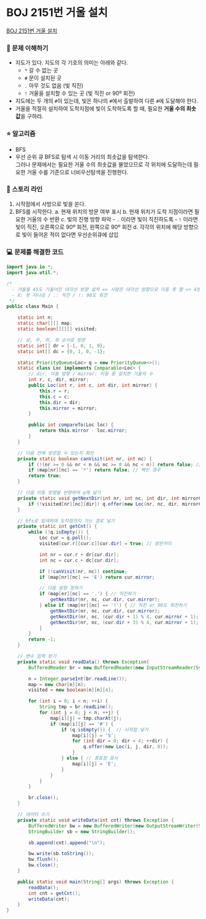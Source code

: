# BOJ 2151번 거울 설치

[BOJ 2151번 거울 설치](https://www.acmicpc.net/problem/2151)

### 🤔 문제 이해하기

- 지도가 있다.
  지도의 각 기호의 의미는 아래와 같다.
  - `*` 갈 수 없는 곳
  - `#` 문이 설치된 곳
  - `.` 아무 것도 없음 (빛 직진)
  - `!` 거울을 설치할 수 있는 곳 (빛 직진 or 90º 회전)
- 지도에는 두 개의 `#`이 있는데, 빛은 하나의 `#`에서 출발하여 다른 `#`에 도달해야 한다.
- 거울을 적절히 설치하여 도착지점에 빛이 도착하도록 할 때, 필요한 **거울 수의 최솟값**을 구하라.

### ⭐ 알고리즘

- BFS
- 우선 순위 큐
  BFS로 탐색 시 이동 거리의 최솟값을 탐색한다. <br/>
  그러나 문제에서는 필요한 거울 수의 최솟값을 물었으므로 각 위치에 도달하는데 필요한 거울 수를 기준으로 너비우선탐색을 진행한다.

### 📖 스토리 라인

1. 시작점에서 사방으로 빛을 쏜다.
2. BFS를 시작한다.
   a. 현재 위치의 방문 여부 표시
   b. 현재 위치가 도착 지점이라면 필요한 거울의 수 반환
   c. 빛의 진행 방향 파악 - `.` 이라면 빛이 직진하도록 - `!` 이라면 빛이 직진, 오른쪽으로 90º 회전, 왼쪽으로 90º 회전
   d. 각각의 위치에 해당 방향으로 빛이 들어온 적이 없다면 우선순위큐에 삽입

### 💻 문제를 해결한 코드

```java
import java.io.*;
import java.util.*;

/*
  - 거울을 45도 기울어진 대각선 방향 설치 => 사람은 대각선 방향으로 이동 못 함 => 4방 탐색
  - X: 못 지나감 / .: 직진 / !: 90도 회전
 */
public class Main {

    static int n;
    static char[][] map;
    static boolean[][][] visited;

    // 상, 우, 하, 좌 순서로 방문
    static int[] dr = {-1, 0, 1, 0};
    static int[] dc = {0, 1, 0, -1};

    static PriorityQueue<Loc> q = new PriorityQueue<>();
    static class Loc implements Comparable<Loc> {
        // dir: 이동 방향 / mirror: 이동 중 설치한 거울의 수
        int r, c, dir, mirror;
        public Loc(int r, int c, int dir, int mirror) {
            this.r = r;
            this.c = c;
            this.dir = dir;
            this.mirror = mirror;
        }

        public int compareTo(Loc loc) {
            return this.mirror - loc.mirror;
        }
    }

    // 다음 칸에 방문할 수 있는지 확인
    private static boolean canVisit(int nr, int nc) {
        if (!(nr >= 0 && nr < n && nc >= 0 && nc < n)) return false; // 범위를 벗어난 경우
        if (map[nr][nc] == '*') return false; // 벽인 경우
        return true;
    }

    // 다음 이동 방향을 반영하여 q에 넣기
    private static void getNextDir(int nr, int nc, int dir, int mirrorCnt) {
        if (!visited[nr][nc][dir]) q.offer(new Loc(nr, nc, dir, mirrorCnt));
    }

    // bfs로 탐색하며 도착점까지 가는 경로 넣기
    private static int getCnt() {
        while (!q.isEmpty()) {
            Loc cur = q.poll();
            visited[cur.r][cur.c][cur.dir] = true; // 방문처리

            int nr = cur.r + dr[cur.dir];
            int nc = cur.c + dc[cur.dir];

            if (!canVisit(nr, nc)) continue;
            if (map[nr][nc] == 'E') return cur.mirror;

            // 다음 방향 정하기
            if (map[nr][nc] == '.') { // 직진하기
                getNextDir(nr, nc, cur.dir, cur.mirror);
            } else if (map[nr][nc] == '!') { // 직진 or 90도 회전하기
                getNextDir(nr, nc, cur.dir, cur.mirror);
                getNextDir(nr, nc, (cur.dir + 1) % 4, cur.mirror + 1); // 오른쪽 회전
                getNextDir(nr, nc, (cur.dir + 3) % 4, cur.mirror + 1); // 왼쪽 회전
            }
        }
        return -1;
    }

    // 변수 입력 받기
    private static void readData() throws Exception{
        BufferedReader br = new BufferedReader(new InputStreamReader(System.in));

        n = Integer.parseInt(br.readLine());
        map = new char[n][n];
        visited = new boolean[n][n][4];

        for (int i = 0; i < n; ++i) {
            String tmp = br.readLine();
            for (int j = 0; j < n; ++j) {
                map[i][j] = tmp.charAt(j);
                if (map[i][j] == '#') {
                    if (q.isEmpty()) {  // 시작점 넣기
                        map[i][j] = 'S';
                        for (int dir = 0; dir < 4; ++dir) {
                            q.offer(new Loc(i, j, dir, 0));
                        }
                    } else { // 종료점 표시
                        map[i][j] = 'E';
                    }
                }
            }
        }

        br.close();
    }

    // 데이터 쓰기
    private static void writeData(int cnt) throws Exception {
        BufferedWriter bw = new BufferedWriter(new OutputStreamWriter(System.out));
        StringBuilder sb = new StringBuilder();

        sb.append(cnt).append("\n");

        bw.write(sb.toString());
        bw.flush();
        bw.close();
    }

    public static void main(String[] args) throws Exception {
        readData();
        int cnt = getCnt();
        writeData(cnt);
    }
}
```
